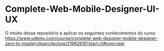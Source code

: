 # Complete-Web-Mobile-Designer-UI-UX
O intuito desse repositório é aplicar os seguintes conhecimentos do curso https://www.udemy.com/course/complete-web-designer-mobile-designer-zero-to-mastery/learn/lecture/21982616?start=0#overview

